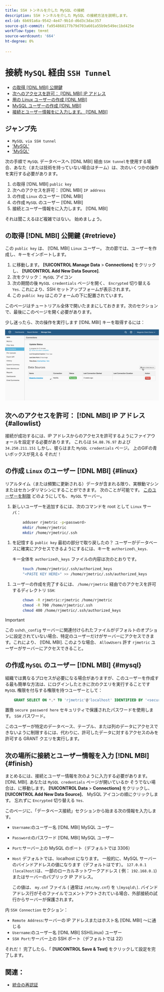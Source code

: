 ```yaml
---
title: SSH トンネルを介した MySQL の接続
description: SSH トンネルを介した MySQL の接続方法を説明します。
exl-id: 6b691a6a-9542-4e47-9b1d-d6d3c3dac357
source-git-commit: fa954868177b79d703a601a55b9e549ec1bd425e
workflow-type: tm+mt
source-wordcount: '664'
ht-degree: 0%

---
```


# 接続 `MySQL` 経由 `SSH Tunnel`

* [の取得 [!DNL MBI] 公開鍵](#retrieve)
* [次へのアクセスを許可： [!DNL MBI] IP アドレス](#allowlist)
* [用の Linux ユーザーの作成 [!DNL MBI]](#linux)
* [MySQL ユーザーの作成 [!DNL MBI]](#mysql)
* [接続とユーザー情報をに入力します。 [!DNL MBI]](#finish)

## ジャンプ先

* `MySQL via SSH tunnel`
* [&#39;MySQL&#39;](../integrations/mysql-via-a-direct-connection.md)
* [&#39;MySQL&#39;](../integrations/mysql-via-cpanel.md)

次の手順で `MySQL` データベースへ [!DNL MBI] 経由 `SSH tunnel`を使用する場合、あなた（または技術を持っていない場合はチーム）は、次のいくつかの操作を実行する必要があります。

1. の取得 [!DNL MBI] `public key`
1. 次へのアクセスを許可： [!DNL MBI] `IP address`
1. の作成 `Linux` のユーザー [!DNL MBI]
1. の作成 `MySQL` のユーザー [!DNL MBI]
1. 接続とユーザー情報をに入力します。 [!DNL MBI]

それは聞こえるほど複雑ではない。 始めましょう。

## の取得 [!DNL MBI] 公開鍵 {#retrieve}

この `public key` は、 [!DNL MBI] `Linux` ユーザー。 次の節では、ユーザーを作成し、キーをインポートします。

1. に移動します。 **[!UICONTROL Manage Data** > **Connections]** をクリックし、 **[!UICONTROL Add New Data Source]**.
1. 次をクリック： `MySQL` アイコン
1. 次の期間の後 `MySQL credentials` ページを開く、 `Encrypted` 切り替える `Yes`. これにより、SSH セットアップフォームが表示されます。
1. この `public key` はこのフォームの下に配置されています。

このページはチュートリアル全体で開いたままにしておきます。次のセクションで、最後にこのページを開く必要があります。

少し迷ったら、次の操作を実行します [!DNL MBI] キーを取得するには：

![](../../../assets/MySQL_SSH.gif)<!--{: width="770"}-->

## 次へのアクセスを許可： [!DNL MBI] IP アドレス {#allowlist}

接続が成功するには、IP アドレスからのアクセスを許可するようにファイアウォールを設定する必要があります。 これらは `54.88.76.97` および `34.250.211.151` しかし、彼らはまた `MySQL credentials` ページ。 上のGIFの青いボックスが見える それだ！

## の作成 `Linux` のユーザー [!DNL MBI] {#linux}

リアルタイム（または頻繁に更新される）データが含まれる限り、実稼動マシンまたはセカンダリマシンにすることができます。 次のことが可能です。 [このユーザーを制限](../../../administrator/account-management/restrict-db-access.md) どのようにしても、 `MySQL` サーバー。

1. 新しいユーザーを追加するには、次のコマンドを root として `Linux` サーバ：

```bash
        adduser rjmetric -p<password>
        mkdir /home/rjmetric
        mkdir /home/rjmetric/.ssh
```

1. を記憶する `public key` 最初の部分で取り戻したの？ ユーザーがデータベースに確実にアクセスできるようにするには、キーを `authorized\_keys`.

   キー全体を `authorized\_keys` ファイルの内容は次のとおりです。

```bash
        touch /home/rjmetric/.ssh/authorized_keys
        "<PASTE KEY HERE>" >> /home/rjmetric/.ssh/authorized_keys
```

1. ユーザーの作成を完了するには、 `/home/rjmetric` 経由でのアクセスを許可するディレクトリ `SSH`:

```bash
        chown -R rjmetric:rjmetric /home/rjmetric
        chmod -R 700 /home/rjmetric/.ssh
        chmod 400 /home/rjmetric/.ssh/authorized_keys
```

>[!IMPORTANT]
>
>この `sshd\_config` サーバーに関連付けられたファイルがデフォルトのオプションに設定されていない場合、特定のユーザーだけがサーバーにアクセスできます。これにより、 [!DNL MBI]. このような場合、 `AllowUsers` 許す `rjmetric` ユーザーがサーバーにアクセスできること。

## の作成 `MySQL` のユーザー [!DNL MBI] {#mysql}

組織では異なるプロセスが必要になる場合がありますが、このユーザーを作成する最も簡単な方法は、にログインしたときに次のクエリを実行することです `MySQL` 権限を付与する権限を持つユーザーとして：

```sql
    GRANT SELECT ON *.* TO 'rjmetric'@'localhost' IDENTIFIED BY '<secure password here>';
```

置換 `secure password here` セキュリティで保護されたパスワードを使用します。 `SSH` パスワード。

このユーザーが特定のデータベース、テーブル、または列のデータにアクセスできないように制限するには、代わりに、許可したデータに対するアクセスのみを許可する GRANT クエリを実行します。

## 次の場所に接続とユーザー情報を入力 [!DNL MBI] {#finish}

まとめるには、接続とユーザー情報を次のように入力する必要があります。 [!DNL MBI]. あなたは `MySQL credentials` ページが開いているか そうでない場合は、に移動します。 **[!UICONTROL Data** > **Connections]** をクリックし、 **[!UICONTROL Add New Data Source]**、 MySQL アイコンの順にクリックします。 忘れずに `Encrypted` 切り替える `Yes`.

このページに、「データベース接続」セクションから始まる次の情報を入力します。

* `Username`:のユーザー名 [!DNL MBI] MySQL ユーザー
* `Password`:のパスワード [!DNL MBI] MySQL ユーザー
* `Port`:サーバー上の MySQL のポート（デフォルトでは 3306）
* `Host` デフォルトでは、localhost になります。 一般的に、MySQL サーバーのバインドアドレスの値になります（デフォルトはです）。 `127.0.0.1 (localhost)`は、一部のローカルネットワークアドレス ( 例： `192.168.0.1`) またはサーバーのパブリック IP アドレス。

   この値は、 `my.cnf` ファイル ( 通常は `/etc/my.cnf`) を `\[mysqld\]`. バインドアドレス行がそのファイルでコメントアウトされている場合、外部接続の試行からサーバーが保護されます。

内 `SSH Connection` セクション：

* `Remote Address`:サーバーの IP アドレスまたはホスト名 [!DNL MBI] ～に通じる
* `Username`:のユーザー名 [!DNL MBI] SSH(Linux) ユーザー
* `SSH Port`:サーバー上の SSH ポート（デフォルトでは 22）

それだ！ 完了したら、「 **[!UICONTROL Save & Test]** をクリックして設定を完了します。

## 関連：

* [統合の再認証](https://experienceleague.adobe.com/docs/commerce-knowledge-base/kb/how-to/mbi-reauthenticating-integrations.html?lang=en)
